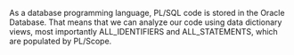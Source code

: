 As a database programming language, PL/SQL code is stored in the Oracle Database. 
That means that we can analyze our code using data dictionary views, most importantly 
ALL_IDENTIFIERS and ALL_STATEMENTS, which are populated by PL/Scope.

